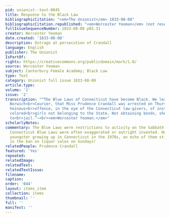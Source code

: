 ```yaml
---
pid: unionist--text-0045
title: Response to the Black Law
bibliographicCitation: "<em>The Unionist</em> 1833-08-08"
bibliographicCitation.republished: "<em>Worcester Yeoman</em> (not researched)"
fullIssueSequenceNumber: 1833-08-08 p03.31
creator: Worcester Yeoman
date.created: '1833-08-08'
description: Outrage at persecution of Crandall
language: English
publisher: The Unionist
IsPartOf: 
rights: https://creativecommons.org/publicdomain/mark/1.0/
source: Worcester Yeoman
subject: Canterbury Female Academy; Black Law
type: Text
category: Unionist full issue 1833-08-08
article.type: 
volume: '1'
issue: '2'
transcription: "“The Blue Laws of Connecticut have become Black. We learn from the
  Norwich<br>Courier, that Miss Prudence Crandall was arrested on Thursday for the
  heinous<br>offence, in the eye of the Connecticut law-givers, of instructing a few
  colored<br>girls not belonging to the State. Not obtaining bonds, she was committed
  to<br>jail.”—<br><em>Worcester Yeoman.</em>"
scholarlyNotes: 
commentary: The Blue Laws were restrictions to activity on the Sabbath. Lists of the
  Connecticut Blue Laws were often exaggerated or outright invented. However, as a
  youngster growing up in Connecticut in the 1970s, an echo of them still existed
  in the ban on liquor sales on Sundays!
relatedPeople: Prudence Crandall
featured: 'Yes'
repeated: 
relatedImage: 
relatedText: 
relatedTextIssue: 
filename: 
caption: 
order: '044'
layout: items_item
collection: items
thumbnail: ''
full: ''
manifest: ''
---
```


